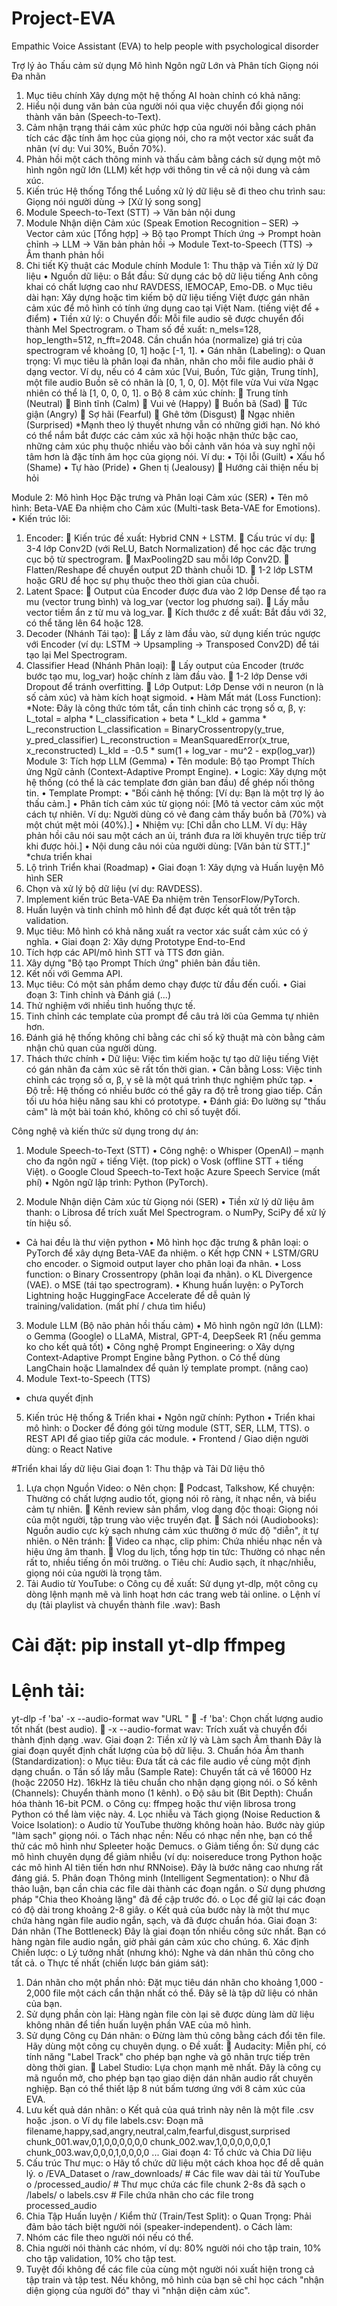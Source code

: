 # Project-EVA
Empathic Voice Assistant (EVA) to help people with psychological disorder  

Trợ lý ảo Thấu cảm sử dụng Mô hình Ngôn ngữ Lớn và Phân tích Giọng nói Đa nhãn
1. Mục tiêu chính
Xây dựng một hệ thống AI hoàn chỉnh có khả năng:
1.	Hiểu nội dung văn bản của người nói qua việc chuyển đổi giọng nói thành văn bản (Speech-to-Text).
2.	Cảm nhận trạng thái cảm xúc phức hợp của người nói bằng cách phân tích các đặc tính âm học của giọng nói, cho ra một vector xác suất đa nhãn (ví dụ: Vui 30%, Buồn 70%).
3.	Phản hồi một cách thông minh và thấu cảm bằng cách sử dụng một mô hình ngôn ngữ lớn (LLM) kết hợp với thông tin về cả nội dung và cảm xúc.
2. Kiến trúc Hệ thống Tổng thể
Luồng xử lý dữ liệu sẽ đi theo chu trình sau:
Giọng nói người dùng -> [Xử lý song song]
1.	Module Speech-to-Text (STT) -> Văn bản nội dung
2.	Module Nhận diện Cảm xúc (Speak Emotion Recognition – SER) -> Vector cảm xúc
[Tổng hợp] -> Bộ tạo Prompt Thích ứng -> Prompt hoàn chỉnh -> LLM -> Văn bản phản hồi -> Module Text-to-Speech (TTS) -> Âm thanh phản hồi
3. Chi tiết Kỹ thuật các Module chính
Module 1: Thu thập và Tiền xử lý Dữ liệu
•	Nguồn dữ liệu:
o	Bắt đầu: Sử dụng các bộ dữ liệu tiếng Anh công khai có chất lượng cao như RAVDESS, IEMOCAP, Emo-DB.
o	Mục tiêu dài hạn: Xây dựng hoặc tìm kiếm bộ dữ liệu tiếng Việt được gán nhãn cảm xúc để mô hình có tính ứng dụng cao tại Việt Nam. (tiếng việt để + điểm)
•	Tiền xử lý:
o	Chuyển đổi: Mỗi file audio sẽ được chuyển đổi thành Mel Spectrogram.
o	Tham số đề xuất: n_mels=128, hop_length=512, n_fft=2048. Cần chuẩn hóa (normalize) giá trị của spectrogram về khoảng [0, 1] hoặc [-1, 1].
•	Gán nhãn (Labeling):
o	Quan trọng: Vì mục tiêu là phân loại đa nhãn, nhãn cho mỗi file audio phải ở dạng vector. Ví dụ, nếu có 4 cảm xúc [Vui, Buồn, Tức giận, Trung tính], một file audio Buồn sẽ có nhãn là [0, 1, 0, 0]. Một file vừa Vui vừa Ngạc nhiên có thể là [1, 0, 0, 0, 1].
o	Bộ 8 cảm xúc chính:
	Trung tính (Neutral)
	Bình tĩnh (Calm)
	Vui vẻ (Happy)
	Buồn bã (Sad)
	Tức giận (Angry)
	Sợ hãi (Fearful)
	Ghê tởm (Disgust)
	Ngạc nhiên (Surprised)
*Mạnh theo lý thuyết nhưng vẫn có những giới hạn. Nó khó có thể nắm bắt được các cảm xúc xã hội hoặc nhận thức bậc cao, những cảm xúc phụ thuộc nhiều vào bối cảnh văn hóa và suy nghĩ nội tâm hơn là đặc tính âm học của giọng nói. Ví dụ:
•	Tội lỗi (Guilt)
•	Xấu hổ (Shame)
•	Tự hào (Pride)
•	Ghen tị (Jealousy)
	Hướng cải thiện nếu bị hỏi 

Module 2: Mô hình Học Đặc trưng và Phân loại Cảm xúc (SER)
•	Tên mô hình: Beta-VAE Đa nhiệm cho Cảm xúc (Multi-task Beta-VAE for Emotions).
•	Kiến trúc lõi:
1.	Encoder:
	Kiến trúc đề xuất: Hybrid CNN + LSTM.
	Cấu trúc ví dụ:
	3-4 lớp Conv2D (với ReLU, Batch Normalization) để học các đặc trưng cục bộ từ spectrogram.
	MaxPooling2D sau mỗi lớp Conv2D.
	Flatten/Reshape để chuyển output 2D thành chuỗi 1D.
	1-2 lớp LSTM hoặc GRU để học sự phụ thuộc theo thời gian của chuỗi.
2.	Latent Space:
	Output của Encoder được đưa vào 2 lớp Dense để tạo ra mu (vector trung bình) và log_var (vector log phương sai).
	Lấy mẫu vector tiềm ẩn z từ mu và log_var.
	Kích thước z đề xuất: Bắt đầu với 32, có thể tăng lên 64 hoặc 128.
3.	Decoder (Nhánh Tái tạo):
	Lấy z làm đầu vào, sử dụng kiến trúc ngược với Encoder (ví dụ: LSTM -> Upsampling -> Transposed Conv2D) để tái tạo lại Mel Spectrogram.
4.	Classifier Head (Nhánh Phân loại):
	Lấy output của Encoder (trước bước tạo mu, log_var) hoặc chính z làm đầu vào.
	1-2 lớp Dense với Dropout để tránh overfitting.
	Lớp Output: Lớp Dense với n neuron (n là số cảm xúc) và hàm kích hoạt sigmoid.
•	Hàm Mất mát (Loss Function):
*Note: Đây là công thức tóm tắt, cần tinh chỉnh các trọng số α, β, γ:
L_total = alpha * L_classification + beta * L_kld + gamma * L_reconstruction
L_classification = BinaryCrossentropy(y_true, y_pred_classifier)
L_reconstruction = MeanSquaredError(x_true, x_reconstructed)
L_kld = -0.5 * sum(1 + log_var - mu^2 - exp(log_var))
Module 3: Tích hợp LLM (Gemma)
•	Tên module: Bộ tạo Prompt Thích ứng Ngữ cảnh (Context-Adaptive Prompt Engine).
•	Logic: Xây dựng một hệ thống (có thể là các template đơn giản ban đầu) để ghép nối thông tin.
•	Template Prompt:
•	"Bối cảnh hệ thống: [Ví dụ: Bạn là một trợ lý ảo thấu cảm.]
•	Phân tích cảm xúc từ giọng nói: [Mô tả vector cảm xúc một cách tự nhiên. Ví dụ: Người dùng có vẻ đang cảm thấy buồn bã (70%) và một chút mệt mỏi (40%).]
•	Nhiệm vụ: [Chỉ dẫn cho LLM. Ví dụ: Hãy phản hồi câu nói sau một cách an ủi, tránh đưa ra lời khuyên trực tiếp trừ khi được hỏi.]
•	Nội dung câu nói của người dùng: [Văn bản từ STT.]"
*chưa triển khai
4. Lộ trình Triển khai (Roadmap)
•	Giai đoạn 1: Xây dựng và Huấn luyện Mô hình SER
1.	Chọn và xử lý bộ dữ liệu (ví dụ: RAVDESS).
2.	Implement kiến trúc Beta-VAE Đa nhiệm trên TensorFlow/PyTorch.
3.	Huấn luyện và tinh chỉnh mô hình để đạt được kết quả tốt trên tập validation.
4.	Mục tiêu: Mô hình có khả năng xuất ra vector xác suất cảm xúc có ý nghĩa.
•	Giai đoạn 2: Xây dựng Prototype End-to-End 
1.	Tích hợp các API/mô hình STT và TTS đơn giản.
2.	Xây dựng "Bộ tạo Prompt Thích ứng" phiên bản đầu tiên.
3.	Kết nối với Gemma API.
4.	Mục tiêu: Có một sản phẩm demo chạy được từ đầu đến cuối.
•	Giai đoạn 3: Tinh chỉnh và Đánh giá (...)
1.	Thử nghiệm với nhiều tình huống thực tế.
2.	Tinh chỉnh các template của prompt để câu trả lời của Gemma tự nhiên hơn.
3.	Đánh giá hệ thống không chỉ bằng các chỉ số kỹ thuật mà còn bằng cảm nhận chủ quan của người dùng.
5. Thách thức chính
•	Dữ liệu: Việc tìm kiếm hoặc tự tạo dữ liệu tiếng Việt có gán nhãn đa cảm xúc sẽ rất tốn thời gian.
•	Cân bằng Loss: Việc tinh chỉnh các trọng số α, β, γ sẽ là một quá trình thực nghiệm phức tạp.
•	Độ trễ: Hệ thống có nhiều bước có thể gây ra độ trễ trong giao tiếp. Cần tối ưu hóa hiệu năng sau khi có prototype.
•	Đánh giá: Đo lường sự "thấu cảm" là một bài toán khó, không có chỉ số tuyệt đối.

Công nghệ và kiến thức sử dụng trong dự án:
1. Module Speech-to-Text (STT)
•	Công nghệ:
o	Whisper (OpenAI) – mạnh cho đa ngôn ngữ + tiếng Việt. (top pick)
o	Vosk (offline STT + tiếng Việt).
o	Google Cloud Speech-to-Text hoặc Azure Speech Service (mất phí)
•	Ngôn ngữ lập trình: Python (PyTorch).

2. Module Nhận diện Cảm xúc từ Giọng nói (SER)
•	Tiền xử lý dữ liệu âm thanh:
o	Librosa để trích xuất Mel Spectrogram.
o	NumPy, SciPy để xử lý tín hiệu số.
* Cả hai đều là thư viện python
•	Mô hình học đặc trưng & phân loại:
o	PyTorch để xây dựng Beta-VAE đa nhiệm.
o	Kết hợp CNN + LSTM/GRU cho encoder.
o	Sigmoid output layer cho phân loại đa nhãn.
•	Loss function:
o	Binary Crossentropy (phân loại đa nhãn).
o	KL Divergence (VAE).
o	MSE (tái tạo spectrogram).
•	Khung huấn luyện:
o	PyTorch Lightning hoặc HuggingFace Accelerate để dễ quản lý training/validation. (mất phí / chưa tìm hiểu)
3. Module LLM (Bộ não phản hồi thấu cảm)
•	Mô hình ngôn ngữ lớn (LLM):
o	Gemma (Google) 
o	LLaMA, Mistral, GPT-4, DeepSeek R1 (nếu gemma ko cho kết quả tốt)
•	Công nghệ Prompt Engineering:
o	Xây dựng Context-Adaptive Prompt Engine bằng Python.
o	Có thể dùng LangChain hoặc LlamaIndex để quản lý template prompt. (nâng cao)
4. Module Text-to-Speech (TTS)
* chưa quyết định
5. Kiến trúc Hệ thống & Triển khai
•	Ngôn ngữ chính: Python 
•	Triển khai mô hình:
o	Docker để đóng gói từng module (STT, SER, LLM, TTS).
o	REST API để giao tiếp giữa các module.
•	Frontend / Giao diện người dùng:
o	React Native 



#Triển khai lấy dữ liệu
Giai đoạn 1: Thu thập và Tải Dữ liệu thô
1.	Lựa chọn Nguồn Video:
o	Nên chọn:
	Podcast, Talkshow, Kể chuyện: Thường có chất lượng audio tốt, giọng nói rõ ràng, ít nhạc nền, và biểu cảm tự nhiên.
	Kênh review sản phẩm, vlog dạng độc thoại: Giọng nói của một người, tập trung vào việc truyền đạt.
	Sách nói (Audiobooks): Nguồn audio cực kỳ sạch nhưng cảm xúc thường ở mức độ "diễn", ít tự nhiên.
o	Nên tránh:
	Video ca nhạc, clip phim: Chứa nhiều nhạc nền và hiệu ứng âm thanh.
	Vlog du lịch, tổng hợp tin tức: Thường có nhạc nền rất to, nhiều tiếng ồn môi trường.
o	Tiêu chí: Audio sạch, ít nhạc/nhiễu, giọng nói của người là trọng tâm.
2.	Tải Audio từ YouTube:
o	Công cụ đề xuất: Sử dụng yt-dlp, một công cụ dòng lệnh mạnh mẽ và linh hoạt hơn các trang web tải online.
o	Lệnh ví dụ (tải playlist và chuyển thành file .wav):
Bash
# Cài đặt: pip install yt-dlp ffmpeg
# Lệnh tải:
yt-dlp -f 'ba' -x --audio-format wav "URL "
	-f 'ba': Chọn chất lượng audio tốt nhất (best audio).
	-x --audio-format wav: Trích xuất và chuyển đổi thành định dạng .wav.
Giai đoạn 2: Tiền xử lý và Làm sạch Âm thanh
Đây là giai đoạn quyết định chất lượng của bộ dữ liệu.
3.	Chuẩn hóa Âm thanh (Standardization):
o	Mục tiêu: Đưa tất cả các file audio về cùng một định dạng chuẩn.
o	Tần số lấy mẫu (Sample Rate): Chuyển tất cả về 16000 Hz (hoặc 22050 Hz). 16kHz là tiêu chuẩn cho nhận dạng giọng nói.
o	Số kênh (Channels): Chuyển thành mono (1 kênh).
o	Độ sâu bit (Bit Depth): Chuẩn hóa thành 16-bit PCM.
o	Công cụ: ffmpeg hoặc thư viện librosa trong Python có thể làm việc này.
4.	Lọc nhiễu và Tách giọng (Noise Reduction & Voice Isolation):
o	Audio từ YouTube thường không hoàn hảo. Bước này giúp "làm sạch" giọng nói.
o	Tách nhạc nền: Nếu có nhạc nền nhẹ, bạn có thể thử các mô hình như Spleeter hoặc Demucs.
o	Giảm tiếng ồn: Sử dụng các mô hình chuyên dụng để giảm nhiễu (ví dụ: noisereduce trong Python hoặc các mô hình AI tiên tiến hơn như RNNoise). Đây là bước nâng cao nhưng rất đáng giá.
5.	Phân đoạn Thông minh (Intelligent Segmentation):
o	Như đã thảo luận, bạn cần chia các file dài thành các đoạn ngắn.
o	Sử dụng phương pháp "Chia theo Khoảng lặng" đã đề cập trước đó.
o	Lọc để giữ lại các đoạn có độ dài trong khoảng 2-8 giây.
o	Kết quả của bước này là một thư mục chứa hàng ngàn file audio ngắn, sạch, và đã được chuẩn hóa.
Giai đoạn 3: Dán nhãn (The Bottleneck)
Đây là giai đoạn tốn nhiều công sức nhất. Bạn có hàng ngàn file audio ngắn, giờ phải gán cảm xúc cho chúng.
6.	Xác định Chiến lược:
o	Lý tưởng nhất (nhưng khó): Nghe và dán nhãn thủ công cho tất cả.
o	Thực tế nhất (chiến lược bán giám sát):
1.	Dán nhãn cho một phần nhỏ: Đặt mục tiêu dán nhãn cho khoảng 1,000 - 2,000 file một cách cẩn thận nhất có thể. Đây sẽ là tập dữ liệu có nhãn của bạn.
2.	Sử dụng phần còn lại: Hàng ngàn file còn lại sẽ được dùng làm dữ liệu không nhãn để tiền huấn luyện phần VAE của mô hình.
7.	Sử dụng Công cụ Dán nhãn:
o	Đừng làm thủ công bằng cách đổi tên file. Hãy dùng một công cụ chuyên dụng.
o	Đề xuất:
	Audacity: Miễn phí, có tính năng "Label Track" cho phép bạn nghe và gõ nhãn trực tiếp trên dòng thời gian.
	Label Studio: Lựa chọn mạnh mẽ nhất. Đây là công cụ mã nguồn mở, cho phép bạn tạo giao diện dán nhãn audio rất chuyên nghiệp. Bạn có thể thiết lập 8 nút bấm tương ứng với 8 cảm xúc của EVA.
8.	Lưu kết quả dán nhãn:
o	Kết quả của quá trình này nên là một file .csv hoặc .json.
o	Ví dụ file labels.csv:
Đoạn mã
filename,happy,sad,angry,neutral,calm,fearful,disgust,surprised
chunk_001.wav,0,1,0,0,0,0,0,0
chunk_002.wav,1,0,0,0,0,0,0,1
chunk_003.wav,0,0,0,1,0,0,0,0
...
Giai đoạn 4: Tổ chức và Chia Dữ liệu
9.	Cấu trúc Thư mục:
o	Hãy tổ chức dữ liệu một cách khoa học để dễ quản lý.
o	/EVA_Dataset
o	    /raw_downloads/       # Các file wav dài tải từ YouTube
o	    /processed_audio/     # Thư mục chứa các file chunk 2-8s đã sạch
o	    /labels/
o	        labels.csv        # File chứa nhãn cho các file trong processed_audio
10.	Chia Tập Huấn luyện / Kiểm thử (Train/Test Split):
o	Quan Trọng: Phải đảm bảo tách biệt người nói (speaker-independent).
o	Cách làm:
1.	Nhóm các file theo người nói nếu có thể.
2.	Chia người nói thành các nhóm, ví dụ: 80% người nói cho tập train, 10% cho tập validation, 10% cho tập test.
3.	Tuyệt đối không để các file của cùng một người nói xuất hiện trong cả tập train và tập test. Nếu không, mô hình của bạn sẽ chỉ học cách "nhận diện giọng của người đó" thay vì "nhận diện cảm xúc".

